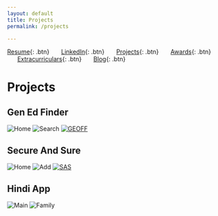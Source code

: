 ```yaml
---
layout: default
title: Projects
permalink: /projects

---
```


[Resume](./assets/docs/resume.pdf){: .btn}
&nbsp;&nbsp;&nbsp;&nbsp;&nbsp;&nbsp;[LinkedIn](https://www.linkedin.com/in/karan-sodhi-481265160/){: .btn}
&nbsp;&nbsp;&nbsp;&nbsp;&nbsp;&nbsp;[Projects](/projects.md){: .btn}
&nbsp;&nbsp;&nbsp;&nbsp;&nbsp;&nbsp;[Awards](/awards.md){: .btn}
&nbsp;&nbsp;&nbsp;&nbsp;&nbsp;&nbsp;[Extracurriculars](/extra-currics.md){: .btn}
&nbsp;&nbsp;&nbsp;&nbsp;&nbsp;&nbsp;[Blog](/blog.md){: .btn}

# Projects
## Gen Ed Finder
![Home](../assets/img/geoffhome.png "Gen Ed Finder home screen")
![Search](../assets/img/geoffsearch.png "Gen Ed Finder Search")
[![GEOFF](http://img.youtube.com/vi/-yGUEN5KqU4/0.jpg)](http://www.youtube.com/watch?v=-yGUEN5KqU4 "Gen Ed Finder")

## Secure And Sure
![Home](../assets/img/securehome.png "Secure For Sure Home Screen")
![Add](../assets/img/secureadd.png "Secure For Sure Profile")
[![SAS](http://img.youtube.com/vi/1nKYYJoLMGo/0.jpg)](http://www.youtube.com/watch?v=1nKYYJoLMGo "Secure And Sure")

## Hindi App
![Main](../assets/img/hindiapp.png "Hindi App home screen")
![Family](../assets/img/family.png "Hindi App family screen")

